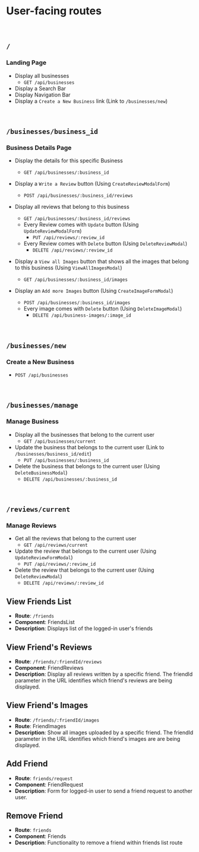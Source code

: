 # User-facing routes

ㅤ
## `/`
### Landing Page
* Display all businesses
   * `GET /api/businesses`
* Display a Search Bar
* Display Navigation Bar
* Display a `Create a New Business` link (Link to `/businesses/new`)


ㅤ
## `/businesses/business_id`
### Business Details Page
* Display the details for this specific Business
    * `GET /api/businesses/:business_id`
* Display a `Write a Review` button (Using `CreateReviewModalForm`)
    * `POST /api/businesses/:business_id/reviews`
* Display all reviews that belong to this business
    * `GET /api/businesses/:business_id/reviews`
    * Every Review comes with `Update` button (Using `UpdateReviewModalForm`)
        * `PUT /api/reviews/:review_id`
    * Every Review comes with `Delete` button (Using `DeleteReviewModal`)
        * `DELETE /api/reviews/:review_id`

* Display a `View all Images` button that shows all the images that belong to this business (Using `ViewAllImagesModal`)
    * `GET /api/businesses/:business_id/images`

* Display an `Add more Images` button (Using `CreateImageFormModal`)
    * `POST /api/businesses/:business_id/images`
    * Every image comes with `Delete` button (Using `DeleteImageModal`)
        * `DELETE /api/business-images/:image_id`


ㅤ
ㅤ
## `/businesses/new`
### Create a New Business
* `POST /api/businesses`


ㅤ
## `/businesses/manage`
### Manage Business
* Display all the businesses that belong to the current user
    * `GET /api/businesses/current`
* Update the business that belongs to the current user (Link to `/businesses/business_id/edit`)
    * `PUT /api/businesses/:business_id`
* Delete the business that belongs to the current user (Using `DeleteBusinessModal`)
    * `DELETE /api/businesses/:business_id`


ㅤ
## `/reviews/current`
### Manage Reviews
* Get all the reviews that belong to the current user
    * `GET /api/reviews/current`
* Update the review that belongs to the current user (Using `UpdateReviewFormModal`)
    * `PUT /api/reviews/:review_id`
* Delete the review that belongs to the current user (Using `DeleteReviewModal`)
    * `DELETE /api/reviews/:review_id`


## View Friends List
* **Route**: `/friends`
* **Component**: FriendsList
* **Description**: Displays list of the logged-in user's friends

## View Friend's Reviews
* **Route**: `/friends/:friendId/reviews`
* **Component**: FriendReviews
* **Description**: Display all reviews written by a specific friend. The friendId parameter in the URL identifies which friend's reviews are being displayed.

## View Friend's Images
* **Route**: `/friends/:friendId/images`
* **Route**: FriendImages
* **Description**: Show all images uploaded by a specific friend. The friendId parameter in the URL identifies which friend's images are are being displayed.

## Add Friend
* **Route**: `friends/request`
* **Component**: FriendRequest
* **Description**: Form for logged-in user to send a friend request to another user.

## Remove Friend
* **Route**: `friends`
* **Component**: Friends
* **Description**: Functionality to remove a friend within friends list route
